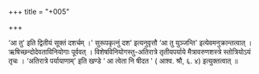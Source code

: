 +++
title = "+005"

+++


‘आ तु' इति द्वितीयं सूक्तं दशर्चम् ।' सुरूपकृत्नुं दश' इत्यनुवृत्तौ ‘आ तु युञ्जन्ति' इत्येवमनुक्रान्तत्वात् । ऋषिच्छन्दोदेवताविनियोगाः पूर्ववत् । विशेषविनियोगस्तु-अतिरात्रे तृतीयपर्याये मैत्रावरुणशस्त्रे स्तोत्रियोऽयं तृचः । ‘अतिरात्रे पर्यायाणाम्' इति खण्डे ‘ आ त्वेता नि षीदत ' ( आश्व. श्रौ, ६. ४) इत्युक्तत्वात् ॥